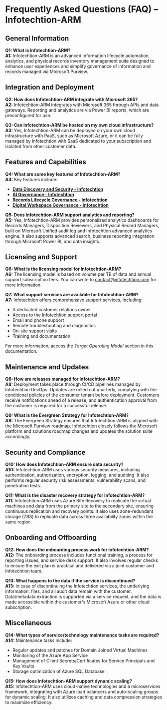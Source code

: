 # Frequently Asked Questions (FAQ) – Infotechtion-ARM

## General Information

**Q1: What is Infotechtion-ARM?**  
**A1:** Infotechtion-ARM is an advanced information lifecycle automation, analytics, and physical records inventory management suite designed to enhance user experiences and simplify governance of information and records managed via Microsoft Purview.

## Integration and Deployment

**Q2: How does Infotechtion-ARM integrate with Microsoft 365?**  
**A2:** Infotechtion-ARM integrates with Microsoft 365 through APIs and data gateways. Reporting and analytics are via Power BI reports, which are preconfigured for use.

**Q3: Can Infotechtion-ARM be hosted on my own cloud infrastructure?**  
**A3:** Yes, Infotechtion-ARM can be deployed on your own cloud infrastructure with PaaS, such as Microsoft Azure, or it can be fully managed by Infotechtion with SaaS dedicated to your subscription and isolated from other customer data.

## Features and Capabilities

**Q4: What are some key features of Infotechtion-ARM?**  
**A4:** Key features include:  
- [**Data Discovery and Security - Infotechtion**](https://infotechtion.com/data-discovery-and-security/)  
- [**AI Governance - Infotechtion**](https://infotechtion.com/ai-governance/)  
- [**Records Lifecycle Governance - Infotechtion**](https://infotechtion.com/records-lifecycle-governance/)  
- [**Digital Workspace Governance - Infotechtion**](https://infotechtion.com/digital-workspace-governance/)  

**Q5: Does Infotechtion-ARM support analytics and reporting?**  
**A5:** Yes, Infotechtion-ARM provides personalized analytics dashboards for Records Managers, Disposition Reviewers, and Physical Record Managers, built on Microsoft Unified audit log and Infotechtion advanced analytics engine. It also supports advanced search, business reporting integration through Microsoft Power BI, and data insights.

## Licensing and Support

**Q6: What is the licensing model for Infotechtion-ARM?**  
**A6:** The licensing model is based on volume per TB of data and annual support subscription fees. You can write to [contact@infotechtion.com](mailto:contact@infotechtion.com) for more information.

**Q7: What support services are available for Infotechtion-ARM?**  
**A7:** Infotechtion offers comprehensive support services, including:  
- A dedicated customer relations owner  
- Access to the Infotechtion support portal  
- Email and phone support  
- Remote troubleshooting and diagnostics  
- On-site support visits  
- Training and documentation  

For more information, access the *Target Operating Model* section in this documentation.

## Maintenance and Updates

**Q8: How are releases managed for Infotechtion-ARM?**  
**A8:** Deployment takes place through CI/CD pipelines managed by Infotechtion DevOps. Updates are rolled out quarterly, complying with the conditional policies of the consumer tenant before deployment. Customers receive notifications ahead of a release, and authentication approval from the customer is required for a successful release.

**Q9: What is the Evergreen Strategy for Infotechtion-ARM?**  
**A9:** The Evergreen Strategy ensures that Infotechtion-ARM is aligned with the Microsoft Purview roadmap. Infotechtion closely follows the Microsoft platform and solutions roadmap changes and updates the solution suite accordingly.

## Security and Compliance

**Q10: How does Infotechtion-ARM ensure data security?**  
**A10:** Infotechtion-ARM uses various security measures, including authentication, authorization, encryption, logging, and auditing. It also performs regular security risk assessments, vulnerability scans, and penetration tests.

**Q11: What is the disaster recovery strategy for Infotechtion-ARM?**  
**A11:** Infotechtion-ARM uses Azure Site Recovery to replicate the virtual machines and data from the primary site to the secondary site, ensuring continuous replication and recovery points. It also uses zone-redundant storage (ZRS) to replicate data across three availability zones within the same region.

## Onboarding and Offboarding

**Q12: How does the onboarding process work for Infotechtion-ARM?**  
**A12:** The onboarding process includes functional training, a process for reporting issues, and service desk support. It also involves regular checks to ensure the exit plan is practical and delivered via a joint customer and Infotechtion team.

**Q13: What happens to the data if the service is discontinued?**  
**A13:** In case of discontinuing the Infotechtion services, the underlying information, files, and all audit data remain with the customer. Data/metadata extraction is supported via a service request, and the data is made accessible within the customer's Microsoft Azure or other cloud subscription.

## Miscellaneous

**Q14: What types of service/technology maintenance tasks are required?**  
**A14:** Maintenance tasks include:  
- Regular updates and patches for Domain Joined Virtual Machines  
- Monitoring of the Azure App Service  
- Management of Client Secrets/Certificates for Service Principals and Key Vaults  
- Storage optimization of Azure SQL Database

**Q15: How does Infotechtion-ARM support dynamic scaling?**  
**A15:** Infotechtion-ARM uses cloud-native technologies and a microservices framework, integrating with Azure load balancers and auto-scaling groups for dynamic scaling. It also utilizes caching and data compression strategies to maximize efficiency.
